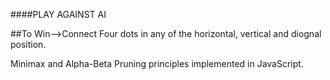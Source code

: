 
####PLAY AGAINST AI

##To Win-->Connect Four dots in any of the horizontal, vertical and diognal position.

Minimax and Alpha-Beta Pruning principles implemented in JavaScript.

